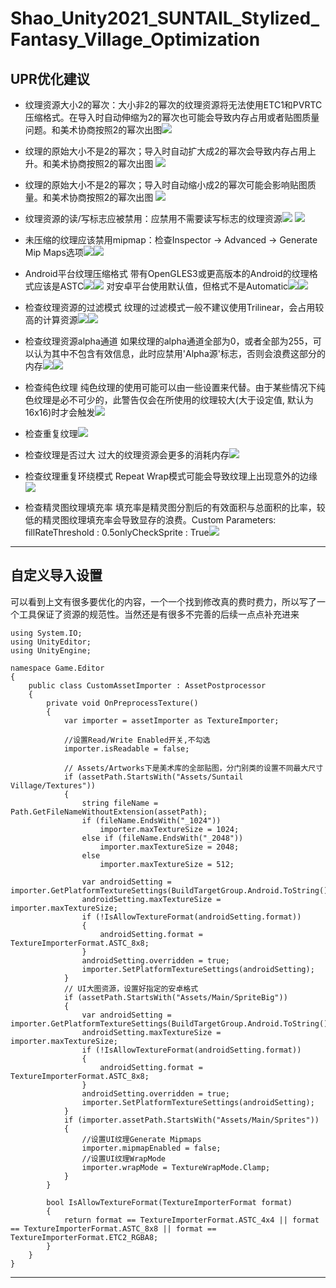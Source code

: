 # Shao_Unity2021_SUNTAIL_Stylized_Fantasy_Village_Optimization

## UPR优化建议
- 纹理资源大小2的幂次：大小非2的幂次的纹理资源将无法使用ETC1和PVRTC压缩格式。在导入时自动伸缩为2的幂次也可能会导致内存占用或者贴图质量问题。和美术协商按照2的幂次出图![](https://upload-images.jianshu.io/upload_images/2356692-9b3d4784df1e60fa.png?imageMogr2/auto-orient/strip%7CimageView2/2/w/1240)

- 纹理的原始大小不是2的幂次；导入时自动扩大成2的幂次会导致内存占用上升。和美术协商按照2的幂次出图 ![](https://upload-images.jianshu.io/upload_images/2356692-596be1e8f4838115.png?imageMogr2/auto-orient/strip%7CimageView2/2/w/1240)

- 纹理的原始大小不是2的幂次；导入时自动缩小成2的幂次可能会影响贴图质量。和美术协商按照2的幂次出图 ![](https://upload-images.jianshu.io/upload_images/2356692-5c659f06d83d0484.png?imageMogr2/auto-orient/strip%7CimageView2/2/w/1240)

- 纹理资源的读/写标志应被禁用：应禁用不需要读写标志的纹理资源![](https://upload-images.jianshu.io/upload_images/2356692-ba887abe754ba385.png?imageMogr2/auto-orient/strip%7CimageView2/2/w/1240)
![](https://upload-images.jianshu.io/upload_images/2356692-c9bb32f831575d6b.png?imageMogr2/auto-orient/strip%7CimageView2/2/w/1240)

- 未压缩的纹理应该禁用mipmap：检查Inspector -> Advanced -> Generate Mip Maps选项![](https://upload-images.jianshu.io/upload_images/2356692-aca4c6065a4a9030.png?imageMogr2/auto-orient/strip%7CimageView2/2/w/1240)![](https://upload-images.jianshu.io/upload_images/2356692-5b5fc400ab83adb9.png?imageMogr2/auto-orient/strip%7CimageView2/2/w/1240)

- Android平台纹理压缩格式
带有OpenGLES3或更高版本的Android的纹理格式应该是ASTC![](https://upload-images.jianshu.io/upload_images/2356692-04f930be77fd4850.png?imageMogr2/auto-orient/strip%7CimageView2/2/w/1240)![](https://upload-images.jianshu.io/upload_images/2356692-9c2955d1f817f501.png?imageMogr2/auto-orient/strip%7CimageView2/2/w/1240)
对安卓平台使用默认值，但格式不是Automatic![](https://upload-images.jianshu.io/upload_images/2356692-c6b202b1af623777.png?imageMogr2/auto-orient/strip%7CimageView2/2/w/1240)![](https://upload-images.jianshu.io/upload_images/2356692-eccad6d80d787d25.png?imageMogr2/auto-orient/strip%7CimageView2/2/w/1240)

- 检查纹理资源的过滤模式
纹理的过滤模式一般不建议使用Trilinear，会占用较高的计算资源![](https://upload-images.jianshu.io/upload_images/2356692-a8f78ee872af4caa.png?imageMogr2/auto-orient/strip%7CimageView2/2/w/1240)![](https://upload-images.jianshu.io/upload_images/2356692-6baad97c30487f1f.png?imageMogr2/auto-orient/strip%7CimageView2/2/w/1240)

- 检查纹理资源alpha通道
如果纹理的alpha通道全部为0，或者全部为255，可以认为其中不包含有效信息，此时应禁用'Alpha源'标志，否则会浪费这部分的内存![](https://upload-images.jianshu.io/upload_images/2356692-12342e55a9728a32.png?imageMogr2/auto-orient/strip%7CimageView2/2/w/1240)![](https://upload-images.jianshu.io/upload_images/2356692-7a33fdab42919463.png?imageMogr2/auto-orient/strip%7CimageView2/2/w/1240)

- 检查纯色纹理
纯色纹理的使用可能可以由一些设置来代替。由于某些情况下纯色纹理是必不可少的，此警告仅会在所使用的纹理较大(大于设定值, 默认为16x16)时才会触发![](https://upload-images.jianshu.io/upload_images/2356692-b683a0431c5f3705.png?imageMogr2/auto-orient/strip%7CimageView2/2/w/1240)

- 检查重复纹理![](https://upload-images.jianshu.io/upload_images/2356692-f48221f9356e1592.png?imageMogr2/auto-orient/strip%7CimageView2/2/w/1240)

- 检查纹理是否过大
过大的纹理资源会更多的消耗内存![](https://upload-images.jianshu.io/upload_images/2356692-2fb9fe3723e5b887.png?imageMogr2/auto-orient/strip%7CimageView2/2/w/1240)

- 检查纹理重复环绕模式
Repeat Wrap模式可能会导致纹理上出现意外的边缘![](https://upload-images.jianshu.io/upload_images/2356692-24557e1345bc4eec.png?imageMogr2/auto-orient/strip%7CimageView2/2/w/1240)

- 检查精灵图纹理填充率
  填充率是精灵图分割后的有效面积与总面积的比率，较低的精灵图纹理填充率会导致显存的浪费。Custom Parameters: fillRateThreshold : 0.5onlyCheckSprite : True![](https://upload-images.jianshu.io/upload_images/2356692-b235e1827effd664.png?imageMogr2/auto-orient/strip%7CimageView2/2/w/1240)

---

## 自定义导入设置
可以看到上文有很多要优化的内容，一个一个找到修改真的费时费力，所以写了一个工具保证了资源的规范性。当然还是有很多不完善的后续一点点补充进来
~~~
using System.IO;
using UnityEditor;
using UnityEngine;

namespace Game.Editor
{
    public class CustomAssetImporter : AssetPostprocessor
    {
        private void OnPreprocessTexture()
        {
            var importer = assetImporter as TextureImporter;

            //设置Read/Write Enabled开关,不勾选
            importer.isReadable = false;

            // Assets/Artworks下是美术库的全部贴图，分门别类的设置不同最大尺寸
            if (assetPath.StartsWith("Assets/Suntail Village/Textures"))
            {
                string fileName = Path.GetFileNameWithoutExtension(assetPath);
                if (fileName.EndsWith("_1024"))
                    importer.maxTextureSize = 1024;
                else if (fileName.EndsWith("_2048"))
                    importer.maxTextureSize = 2048;
                else
                    importer.maxTextureSize = 512;

                var androidSetting = importer.GetPlatformTextureSettings(BuildTargetGroup.Android.ToString());
                androidSetting.maxTextureSize = importer.maxTextureSize;
                if (!IsAllowTextureFormat(androidSetting.format))
                {
                    androidSetting.format = TextureImporterFormat.ASTC_8x8;
                }
                androidSetting.overridden = true;
                importer.SetPlatformTextureSettings(androidSetting);
            }
            // UI大图资源，设置好指定的安卓格式
            if (assetPath.StartsWith("Assets/Main/SpriteBig"))
            {
                var androidSetting = importer.GetPlatformTextureSettings(BuildTargetGroup.Android.ToString());
                androidSetting.maxTextureSize = importer.maxTextureSize;
                if (!IsAllowTextureFormat(androidSetting.format))
                {
                    androidSetting.format = TextureImporterFormat.ASTC_8x8;
                }
                androidSetting.overridden = true;
                importer.SetPlatformTextureSettings(androidSetting);
            }
            if (importer.assetPath.StartsWith("Assets/Main/Sprites"))
            {
                //设置UI纹理Generate Mipmaps
                importer.mipmapEnabled = false;
                //设置UI纹理WrapMode
                importer.wrapMode = TextureWrapMode.Clamp;
            }
        }

        bool IsAllowTextureFormat(TextureImporterFormat format)
        {
            return format == TextureImporterFormat.ASTC_4x4 || format == TextureImporterFormat.ASTC_8x8 || format == TextureImporterFormat.ETC2_RGBA8;
        }
    }
}
~~~

---

